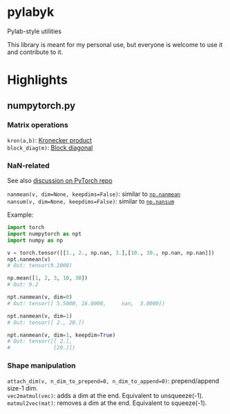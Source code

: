 # pylabyk
Pylab-style utilities

This library is meant for my personal use, but everyone is welcome to use it and contribute to it.

# Highlights
## numpytorch.py
### Matrix operations  
`kron(a,b)`: [Kronecker product](https://en.wikipedia.org/wiki/Kronecker_product)    
`block_diag(m)`: [Block diagonal](https://en.wikipedia.org/wiki/Block_matrix)  
### NaN-related
See also
 [discussion on PyTorch repo](https://github.com/pytorch/pytorch/issues/21987]) 
 
`nanmean(v, dim=None, keepdims=False)`: similar to [`np.nanmean`](https://docs.scipy.org/doc/numpy/reference/generated/numpy.nanmean.html)  
`nansum(v, dim=None, keepdims=False)`: similar to [`np.nansum`](https://docs.scipy.org/doc/numpy/reference/generated/numpy.nanmean.html)

Example:  
```python
import torch  
import numpytorch as npt
import numpy as np

v = torch.tensor([[1., 2., np.nan, 3.],[10., 30., np.nan, np.nan]])
npt.nanmean(v)
# Out: tensor(9.2000)

np.mean([1, 2, 3, 10, 30])
# Out: 9.2

npt.nanmean(v, dim=0)
# Out: tensor([ 5.5000, 16.0000,     nan,  3.0000])

npt.nanmean(v, dim=1)
# Out: tensor([ 2., 20.])

npt.nanmean(v, dim=1, keepdim=True)
# Out: tensor([[ 2.],
#              [20.]])
```

### Shape manipulation
`attach_dim(v, n_dim_to_prepend=0, n_dim_to_append=0)`: prepend/append size-1 dim.  
`vec2matmul(vec)`: adds a dim at the end. Equivalent to unsqueeze(-1).  
`matmul2vec(mat)`: removes a dim at the end. Equivalent to squeeze(-1). 